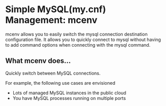 # Simple MySQL(my.cnf) Management: mcenv
mcenv allows you to easily switch the mysql connection destination configuration file.
It allows you to quickly connect to mysql without having to add command options when connecting with the mysql command.

## What mcenv does...
Quickly switch between MySQL connections.

For example, the following use cases are envisioned
- Lots of managed MySQL instances in the public cloud
- You have MySQL processes running on multiple ports
